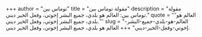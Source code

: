 +++
author = "توماس بين"
title = "مقولة توماس بين"
description = "مقولة توماس بين: العالم هو بلدي، جميع البشر إخوتي، وفعل الخير ديني."
quote = '''العالم هو بلدي، جميع البشر إخوتي، وفعل الخير ديني.''' 
slug = "العالم-هو-بلدي-جميع-البشر-إخوتي-وفعل-الخير-ديني"
+++
العالم هو بلدي، جميع البشر إخوتي، وفعل الخير ديني.
